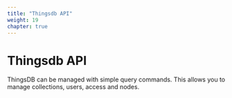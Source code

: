 ```yaml
---
title: "Thingsdb API"
weight: 19
chapter: true
---
```


# Thingsdb API

ThingsDB can be managed with simple query commands. This allows you to manage
collections, users, access and nodes.
